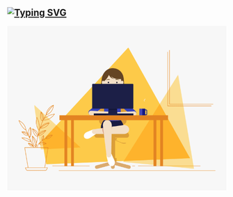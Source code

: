 ##  <a href="https://git.io/typing-svg"><img src="https://readme-typing-svg.demolab.com?font=Fira+Code&weight=700&size=25&letterSpacing=&duration=4949&pause=1000&color=FF9828CD&background=7FABFF00&center=true&vCenter=true&random=false&width=435&lines=+Hey+there!👋;+I'm+Hanie+Afzali+;A+front-end+developer" alt="Typing SVG" /></a>

<div align="center">
  <img src="https://github.com/hanieAfzali/hanieAfzali/blob/main/developer-girl.gif" alt="animated cat" width="600" />
</div>
<!--
**hanieAfzali/hanieAfzali** is a ✨ _special_ ✨ repository because its `README.md` (this file) appears on your GitHub profile.

Here are some ideas to get you started:

- 🔭 I’m currently working on ...
- 🌱 I’m currently learning ...
- 👯 I’m looking to collaborate on ...
- 🤔 I’m looking for help with ...
- 💬 Ask me about ...
- 📫 How to reach me: ...
- 😄 Pronouns: ...
- ⚡ Fun fact: ...
-->

